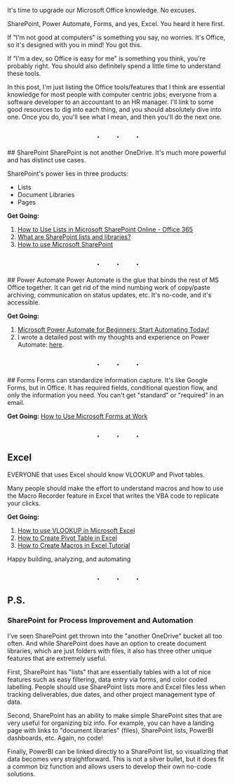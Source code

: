 It's time to upgrade our Microsoft Office knowledge. No excuses.

SharePoint, Power Automate, Forms, and yes, Excel. You heard it here first.

If "I'm not good at computers" is something you say, no worries. It's Office, so it's designed with you in mind! You got this.

If "I'm a dev, so Office is easy for me" is something you think, you're probably right. You should also definitely spend a little time to understand these tools.

In this post, I'm just listing the Office tools/features that I think are essential knowledge for most people with computer centric jobs; everyone from a software developer to an accountant to an HR manager. I'll link to some good resources to dig into each thing, and you should absolutely dive into one. Once you do, you'll see what I mean, and then you'll do the next one.

<p style="text-align:center;font-size:20px"><strong>.&nbsp&nbsp&nbsp&nbsp&nbsp&nbsp&nbsp&nbsp.&nbsp&nbsp&nbsp&nbsp&nbsp&nbsp&nbsp&nbsp.</strong></p>
## SharePoint
SharePoint is not another OneDrive. It's much more powerful and has distinct use cases.

SharePoint's power lies in three products:
- Lists
- Document Libraries
- Pages

**Get Going:**
<ol>
    <li><a href="https://www.youtube.com/watch?v=k0vLHYkiBIY"><u>How to Use Lists in Microsoft SharePoint Online - Office 365</u></a></li>
    <li><a href="https://www.youtube.com/watch?v=DFN9-PCqg5Y"><u>What are SharePoint lists and libraries?</u></a></li>
    <li><a href="https://www.youtube.com/watch?v=5nrxp7lc0so"><u>How to use Microsoft SharePoint</u></a></li>
</ol>

<p style="text-align:center;font-size:20px"><strong>.&nbsp&nbsp&nbsp&nbsp&nbsp&nbsp&nbsp&nbsp.&nbsp&nbsp&nbsp&nbsp&nbsp&nbsp&nbsp&nbsp.</strong></p>
## Power Automate
Power Automate is the glue that binds the rest of MS Office together. It can get rid of the mind numbing work of copy/paste archiving, communication on status updates, etc. It's no-code, and it's accessible.

**Get Going:**
<ol>
<li><a href="https://www.youtube.com/watch?v=f1lTMzWygTA">Microsoft Power Automate for Beginners: Start Automating Today!</a></li>
<li>I wrote a detailed post with my thoughts and experience on Power Automate: <a href="/blog/3">here</a>.</li>
</ol>

<p style="text-align:center;font-size:20px"><strong>.&nbsp&nbsp&nbsp&nbsp&nbsp&nbsp&nbsp&nbsp.&nbsp&nbsp&nbsp&nbsp&nbsp&nbsp&nbsp&nbsp.</strong></p>
## Forms
Forms can standardize information capture. It's like Google Forms, but in Office. It has required fields, conditional question flow, and only the information you need. You can't get "standard" or "required" in an email.

**Get Going:** [How to Use Microsoft Forms at Work](https://www.youtube.com/watch?v=Atv_RTv9RWk)

<p style="text-align:center;font-size:20px"><strong>.&nbsp&nbsp&nbsp&nbsp&nbsp&nbsp&nbsp&nbsp.&nbsp&nbsp&nbsp&nbsp&nbsp&nbsp&nbsp&nbsp.</strong></p>

## Excel
EVERYONE that uses Excel should know VLOOKUP and Pivot tables.

Many people should make the effort to understand macros and how to use the Macro Recorder feature in Excel that writes the VBA code to replicate your clicks.

**Get Going:**
<ol>
<li><a href="https://www.youtube.com/watch?v=pP-fsrhndS4">How to use VLOOKUP in Microsoft Excel</a></li>
<li><a href="https://www.youtube.com/watch?v=PdJzy956wo4">How to Create Pivot Table in Excel</a></li>
<li><a href="https://youtu.be/uyj_OljPlcU?si=R60G4iMPZiUEnLgn">How to Create Macros in Excel Tutorial</a></li>
</ol>

Happy building, analyzing, and automating

<p style="text-align:center;font-size:20px"><strong>.&nbsp&nbsp&nbsp&nbsp&nbsp&nbsp&nbsp&nbsp.&nbsp&nbsp&nbsp&nbsp&nbsp&nbsp&nbsp&nbsp.</strong></p>

## P.S.
### SharePoint for Process Improvement and Automation
I've seen SharePoint get thrown into the "another OneDrive" bucket all too often. And while SharePoint does have an option to create document libraries, which are just folders with files, it also has three other unique features that are extremely useful.

First, SharePoint has "lists" that are essentially tables with a lot of nice features such as easy filtering, data entry via forms, and color coded labelling. People should use SharePoint lists more and Excel files less when tracking deliverables, due dates, and other project management type of data.

Second, SharePoint has an ability to make simple SharePoint sites that are very useful for organizing biz info. For example, you can have a landing page with links to "document libraries" (files), SharePoint lists, PowerBI dashboards, etc. Again, no code!

Finally, PowerBI can be linked directly to a SharePoint list, so visualizing that data becomes very straightforward. This is not a silver bullet, but it does fit a common biz function and allows users to develop their own no-code solutions.